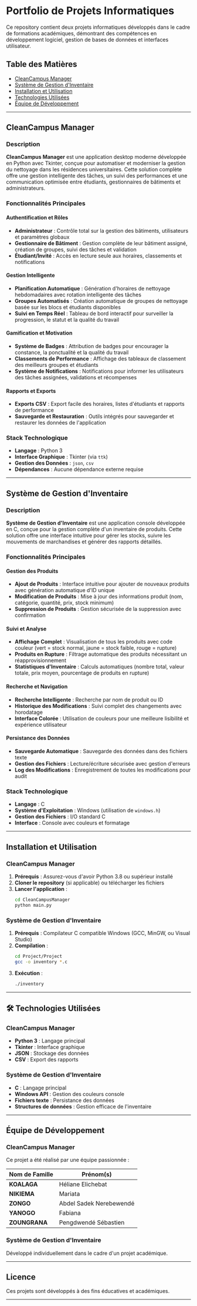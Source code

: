 # Portfolio de Projets Informatiques

Ce repository contient deux projets informatiques développés dans le cadre de formations académiques, démontrant des compétences en développement logiciel, gestion de bases de données et interfaces utilisateur.

##  Table des Matières

- [CleanCampus Manager](#cleancampus-manager)
- [Système de Gestion d'Inventaire](#système-de-gestion-dinventaire)
- [Installation et Utilisation](#installation-et-utilisation)
- [Technologies Utilisées](#technologies-utilisées)
- [Équipe de Développement](#équipe-de-développement)

---

##  CleanCampus Manager

### Description
**CleanCampus Manager** est une application desktop moderne développée en Python avec Tkinter, conçue pour automatiser et moderniser la gestion du nettoyage dans les résidences universitaires. Cette solution complète offre une gestion intelligente des tâches, un suivi des performances et une communication optimisée entre étudiants, gestionnaires de bâtiments et administrateurs.

###  Fonctionnalités Principales

####  Authentification et Rôles
- **Administrateur** : Contrôle total sur la gestion des bâtiments, utilisateurs et paramètres globaux
- **Gestionnaire de Bâtiment** : Gestion complète de leur bâtiment assigné, création de groupes, suivi des tâches et validation
- **Étudiant/Invité** : Accès en lecture seule aux horaires, classements et notifications

####  Gestion Intelligente
- **Planification Automatique** : Génération d'horaires de nettoyage hebdomadaires avec rotation intelligente des tâches
- **Groupes Automatisés** : Création automatique de groupes de nettoyage basée sur les blocs et étudiants disponibles
- **Suivi en Temps Réel** : Tableau de bord interactif pour surveiller la progression, le statut et la qualité du travail

####  Gamification et Motivation
- **Système de Badges** : Attribution de badges pour encourager la constance, la ponctualité et la qualité du travail
- **Classements de Performance** : Affichage des tableaux de classement des meilleurs groupes et étudiants
- **Système de Notifications** : Notifications pour informer les utilisateurs des tâches assignées, validations et récompenses

####  Rapports et Exports
- **Exports CSV** : Export facile des horaires, listes d'étudiants et rapports de performance
- **Sauvegarde et Restauration** : Outils intégrés pour sauvegarder et restaurer les données de l'application

###  Stack Technologique
- **Langage** : Python 3
- **Interface Graphique** : Tkinter (via `ttk`)
- **Gestion des Données** : `json`, `csv`
- **Dépendances** : Aucune dépendance externe requise

---

##  Système de Gestion d'Inventaire

### Description
**Système de Gestion d'Inventaire** est une application console développée en C, conçue pour la gestion complète d'un inventaire de produits. Cette solution offre une interface intuitive pour gérer les stocks, suivre les mouvements de marchandises et générer des rapports détaillés.

###  Fonctionnalités Principales

####  Gestion des Produits
- **Ajout de Produits** : Interface intuitive pour ajouter de nouveaux produits avec génération automatique d'ID unique
- **Modification de Produits** : Mise à jour des informations produit (nom, catégorie, quantité, prix, stock minimum)
- **Suppression de Produits** : Gestion sécurisée de la suppression avec confirmation

####  Suivi et Analyse
- **Affichage Complet** : Visualisation de tous les produits avec code couleur (vert = stock normal, jaune = stock faible, rouge = rupture)
- **Produits en Rupture** : Filtrage automatique des produits nécessitant un réapprovisionnement
- **Statistiques d'Inventaire** : Calculs automatiques (nombre total, valeur totale, prix moyen, pourcentage de produits en rupture)

####  Recherche et Navigation
- **Recherche Intelligente** : Recherche par nom de produit ou ID
- **Historique des Modifications** : Suivi complet des changements avec horodatage
- **Interface Colorée** : Utilisation de couleurs pour une meilleure lisibilité et expérience utilisateur

####  Persistance des Données
- **Sauvegarde Automatique** : Sauvegarde des données dans des fichiers texte
- **Gestion des Fichiers** : Lecture/écriture sécurisée avec gestion d'erreurs
- **Log des Modifications** : Enregistrement de toutes les modifications pour audit

###  Stack Technologique
- **Langage** : C
- **Système d'Exploitation** : Windows (utilisation de `windows.h`)
- **Gestion des Fichiers** : I/O standard C
- **Interface** : Console avec couleurs et formatage

---

##  Installation et Utilisation

### CleanCampus Manager

1. **Prérequis** : Assurez-vous d'avoir Python 3.8 ou supérieur installé
2. **Cloner le repository** (si applicable) ou télécharger les fichiers
3. **Lancer l'application** :
   ```bash
   cd CleanCampusManager
   python main.py
   ```

### Système de Gestion d'Inventaire

1. **Prérequis** : Compilateur C compatible Windows (GCC, MinGW, ou Visual Studio)
2. **Compilation** :
   ```bash
   cd Project/Project
   gcc -o inventory *.c
   ```
3. **Exécution** :
   ```bash
   ./inventory
   ```

---

## 🛠️ Technologies Utilisées

### CleanCampus Manager
- **Python 3** : Langage principal
- **Tkinter** : Interface graphique
- **JSON** : Stockage des données
- **CSV** : Export des rapports

### Système de Gestion d'Inventaire
- **C** : Langage principal
- **Windows API** : Gestion des couleurs console
- **Fichiers texte** : Persistance des données
- **Structures de données** : Gestion efficace de l'inventaire

---

##  Équipe de Développement

### CleanCampus Manager
Ce projet a été réalisé par une équipe passionnée :

| Nom de Famille | Prénom(s) |
|----------------|-----------|
| **KOALAGA** | Héliane Elichebat |
| **NIKIEMA** | Mariata |
| **ZONGO** | Abdel Sadek Nerebewendé |
| **YANOGO** | Fabiana |
| **ZOUNGRANA** | Pengdwendé Sébastien |

### Système de Gestion d'Inventaire
Développé individuellement dans le cadre d'un projet académique.

---

##  Licence

Ces projets sont développés à des fins éducatives et académiques.

---
